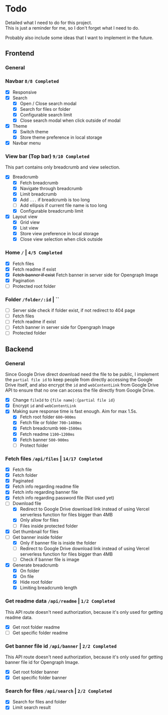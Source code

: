 # Todo
Detailed what I need to do for this project.  
This is just a reminder for me, so I don't forget what I need to do.

Probably also include some ideas that I want to implement in the future.

## Frontend
### General

### Navbar `8/8 Completed`
- [x] Responsive
- [x] Search
  - [x] Open / Close search modal
  - [x] Search for files or folder
  - [x] Configurable search limit
  - [x] Close search modal when click outside of modal
- [x] Theme
  - [x] Switch theme
  - [x] Store theme preference in local storage
- [x] Navbar menu

### View bar (Top bar) `9/10 Completed`
This part contains only breadcrumb and view selection.
- [x] Breadcrumb
  - [x] Fetch breadcrumb
  - [x] Navigate through breadcrumb
  - [x] Limit breadcrumb
  - [x] Add `...` if breadcrumb is too long
  - [ ] Add ellipsis if current file name is too long
  - [x] Configurable breadcrumb limit
- [x] Layout view
  - [x] Grid view
  - [x] List view
  - [x] Store view preference in local storage
  - [x] Close view selection when click outside

### Home `/` | `4/5 Completed`
- [x] Fetch files
- [x] Fetch readme if exist
- [x] ~~Fetch banner if exist~~ Fetch banner in server side for Opengraph Image
- [x] Pagination
- [ ] Protected root folder

### Folder `/folder/:id` | ``
- [ ] Server side check if folder exist, if not redirect to 404 page
- [ ] Fetch files
- [ ] Fetch readme if exist
- [ ] Fetch banner in server side for Opengraph Image
- [ ] Protected folder

## Backend
### General
Since Google Drive direct download need the file to be public, I implement the `partial file id` to keep people from directly accessing the Google Drive itself, and also encrypt the `id` and `webContentLink` from Google Drive API to ensure that no one can access the file directly from Google Drive.
- [x] Change `fileId` to `{file name}:{partial file id}`
- [x] Encrypt `id` and `webContentLink`
- [x] Making sure response time is fast enough. Aim for max 1.5s.
  - [x] Fetch root folder `600~900ms`
  - [x] Fetch file or folder `700~1400ms`
  - [x] Fetch breadcrumb `900~1500ms`
  - [x] Fetch readme `1100~1200ms`
  - [x] Fetch banner `500-900ms`
  - [ ] Protect folder

### Fetch files `/api/files` | `14/17 Completed`
- [x] Fetch file
- [x] Fetch folder
- [x] Paginated
- [x] Fetch info regarding readme file
- [x] Fetch info regarding banner file
- [x] Fetch info regarding password file (Not used yet)
- [ ] Download file
  - [x] Redirect to Google Drive download link instead of using Vercel serverless function for files bigger than 4MB
  - [x] Only allow for files
  - [ ] Files inside protected folder
- [x] Get thumbnail for files
- [ ] Get banner inside folder
  - [x] Only if banner file is inside the folder
  - [ ] Redirect to Google Drive download link instead of using Vercel serverless function for files bigger than 4MB
  - [ ] Check if banner file is image
- [x] Generate breadcrumb
  - [x] On folder
  - [x] On file
  - [x] Hide root folder
  - [x] Limiting breadcrumb length

### Get readme data `/api/readme` | `1/2 Completed`
This API route doesn't need authorization, because it's only used for getting readme data.
- [x] Get root folder readme
- [ ] Get specific folder readme

### Get banner file id `/api/banner` | `2/2 Completed`
This API route doesn't need authorization, because it's only used for getting banner file id for Opengraph Image.
- [x] Get root folder banner
- [x] Get specific folder banner

### Search for files `/api/search` | `2/2 Completed`
- [x] Search for files and folder
- [x] Limit search result